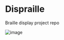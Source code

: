 Dispraille
==========

Braille display project repo

![image](https://cloud.githubusercontent.com/assets/2339186/5052661/cce45d66-6c42-11e4-8d29-64ee54e6e2ba.png)